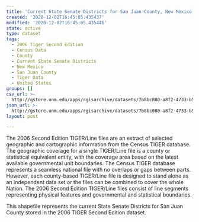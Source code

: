 ```yaml
---
title: 'Current State Senate Districts for San Juan County, New Mexico, 2006se TIGER'
created: '2020-12-02T16:45:05.435437'
modified: '2020-12-02T16:45:05.435446'
state: active
type: dataset
tags:
  - 2006 Tiger Second Edition
  - Census Data
  - County
  - Current State Senate Districts
  - New Mexico
  - San Juan County
  - Tiger Data
  - United States
groups: []
csv_url: >-
  http://gstore.unm.edu/apps/rgisarchive/datasets/7b8bc080-a8f2-4733-b563-31feab11006d/tgr2006se_sanj_slducu.derived.csv
json_url: >-
  http://gstore.unm.edu/apps/rgisarchive/datasets/7b8bc080-a8f2-4733-b563-31feab11006d/tgr2006se_sanj_slducu.derived.json
layout: post

---
```

The 2006 Second Edition TIGER/Line files are an extract of selected geographic and cartographic information from the Census TIGER database.  The geographic coverage for a single TIGER/Line file is a county or statistical equivalent entity, with the coverage area based on the latest available governmental unit boundaries. The Census TIGER database represents a seamless national file with no overlaps or gaps between parts.  However, each county-based TIGER/Line file is designed to stand alone as an independent data set or the files can be combined to cover the whole Nation.  The 2006 Second Edition  TIGER/Line files consist of line segments representing physical features and governmental and statistical boundaries.  

This shapefile represents the current State Senate Districts for San Juan County stored in the 2006 TIGER Second Edition dataset.
